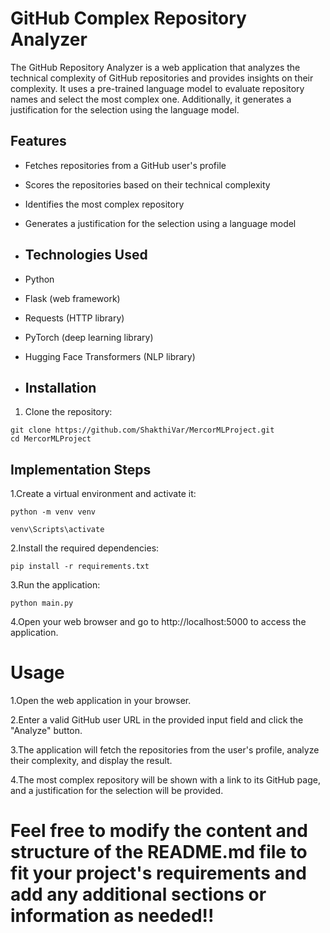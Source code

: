 # GitHub Complex Repository Analyzer

The GitHub Repository Analyzer is a web application that analyzes the technical complexity of GitHub repositories and provides insights on their complexity. It uses a pre-trained language model to evaluate repository names and select the most complex one. Additionally, it generates a justification for the selection using the language model.

## Features

- Fetches repositories from a GitHub user's profile
- Scores the repositories based on their technical complexity
- Identifies the most complex repository
- Generates a justification for the selection using a language model

- ## Technologies Used

- Python
- Flask (web framework)
- Requests (HTTP library)
- PyTorch (deep learning library)
- Hugging Face Transformers (NLP library)

- ## Installation

1. Clone the repository:
   
```
git clone https://github.com/ShakthiVar/MercorMLProject.git
cd MercorMLProject 
```   

## Implementation Steps

1.Create a virtual environment and activate it:


```
python -m venv venv

venv\Scripts\activate 
```

2.Install the required dependencies:

```
pip install -r requirements.txt
```

3.Run the application:

```
python main.py
```

4.Open your web browser and go to http://localhost:5000 to access the application.

# Usage

1.Open the web application in your browser.

2.Enter a valid GitHub user URL in the provided input field and click the "Analyze" button.

3.The application will fetch the repositories from the user's profile, analyze their complexity, and display the result.

4.The most complex repository will be shown with a link to its GitHub page, and a justification for the selection will be provided.

# Feel free to modify the content and structure of the README.md file to fit your project's requirements and add any additional sections or information as needed!!


  
